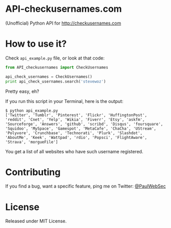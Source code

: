 # API-checkusernames.com
(Unofficial) Python API for http://checkusernames.com

# How to use it?

Check ```api_example.py``` file, or look at that code:

```python
from API_checkusernames import CheckUsernames

api_check_usernames = CheckUsernames()
print api_check_usernames.search('stevewoz')
```

Pretty easy, eh?

If you run this script in your Terminal, here is the output:

```
$ python api_example.py 
['Twitter', 'Tumblr', 'Pinterest', 'Flickr', 'HuffingtonPost', 'reddit', 'Cnet', 'Yelp', 'Wikia', 'Fiverr', 'Etsy', 'askfm', 'Sourceforge', 'Answers', 'github', 'scribd', 'Disqus', 'foursquare', 'Squidoo', 'MySpace', 'Gamespot', 'MetaCafe', 'ChaCha', 'UStream', 'Polyvore', 'Crunchbase', 'Technorati', 'Plurk', 'Slashdot', 'AboutMe', 'Keek', 'Wattpad', 'rdio', 'Popsci', 'FlightAware', 'Strava', 'morgueFile']
```

You get a list of all websites who have such username registered. 

# Contributing

If you find a bug, want a specific feature, ping me on Twitter: [@PaulWebSec](https://twitter.com/PaulWebSec)

# License

Released under MIT License. 